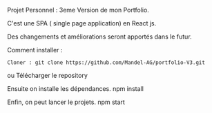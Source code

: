 Projet Personnel : 3eme Version de mon Portfolio.

C'est une SPA ( single page application) en React js.

Des changements et améliorations seront apportés dans le futur.



Comment installer : 

	Cloner : git clone https://github.com/Mandel-AG/portfolio-V3.git
ou 
	Télécharger le repository
	

Ensuite on installe les dépendances.
	npm install 
	
Enfin, on peut lancer le projets.
	npm start
